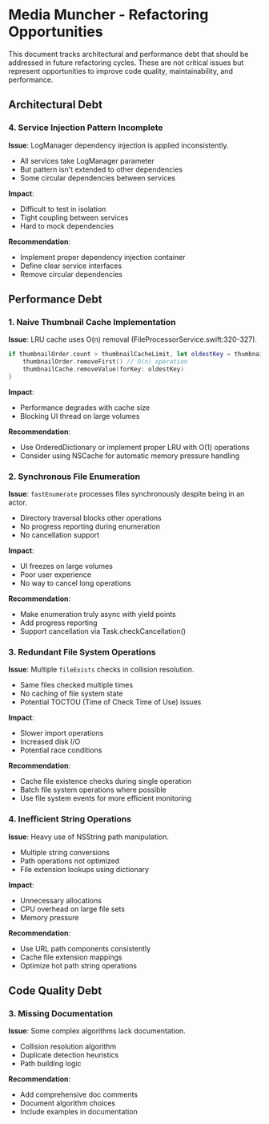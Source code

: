# Media Muncher - Refactoring Opportunities

This document tracks architectural and performance debt that should be addressed in future refactoring cycles. These are not critical issues but represent opportunities to improve code quality, maintainability, and performance.

## Architectural Debt

### 4. Service Injection Pattern Incomplete

**Issue**: LogManager dependency injection is applied inconsistently.
- All services take LogManager parameter
- But pattern isn't extended to other dependencies
- Some circular dependencies between services

**Impact**:
- Difficult to test in isolation
- Tight coupling between services
- Hard to mock dependencies

**Recommendation**:
- Implement proper dependency injection container
- Define clear service interfaces
- Remove circular dependencies

## Performance Debt

### 1. Naive Thumbnail Cache Implementation

**Issue**: LRU cache uses O(n) removal (FileProcessorService.swift:320-327).
```swift
if thumbnailOrder.count > thumbnailCacheLimit, let oldestKey = thumbnailOrder.first {
    thumbnailOrder.removeFirst() // O(n) operation
    thumbnailCache.removeValue(forKey: oldestKey)
}
```

**Impact**:
- Performance degrades with cache size
- Blocking UI thread on large volumes

**Recommendation**:
- Use OrderedDictionary or implement proper LRU with O(1) operations
- Consider using NSCache for automatic memory pressure handling

### 2. Synchronous File Enumeration

**Issue**: `fastEnumerate` processes files synchronously despite being in an actor.
- Directory traversal blocks other operations
- No progress reporting during enumeration
- No cancellation support

**Impact**:
- UI freezes on large volumes
- Poor user experience
- No way to cancel long operations

**Recommendation**:
- Make enumeration truly async with yield points
- Add progress reporting
- Support cancellation via Task.checkCancellation()

### 3. Redundant File System Operations

**Issue**: Multiple `fileExists` checks in collision resolution.
- Same files checked multiple times
- No caching of file system state
- Potential TOCTOU (Time of Check Time of Use) issues

**Impact**:
- Slower import operations
- Increased disk I/O
- Potential race conditions

**Recommendation**:
- Cache file existence checks during single operation
- Batch file system operations where possible
- Use file system events for more efficient monitoring

### 4. Inefficient String Operations

**Issue**: Heavy use of NSString path manipulation.
- Multiple string conversions
- Path operations not optimized
- File extension lookups using dictionary

**Impact**:
- Unnecessary allocations
- CPU overhead on large file sets
- Memory pressure

**Recommendation**:
- Use URL path components consistently
- Cache file extension mappings
- Optimize hot path string operations

## Code Quality Debt

### 3. Missing Documentation

**Issue**: Some complex algorithms lack documentation.
- Collision resolution algorithm
- Duplicate detection heuristics
- Path building logic

**Recommendation**:
- Add comprehensive doc comments
- Document algorithm choices
- Include examples in documentation